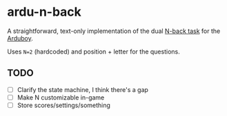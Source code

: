 # ardu-n-back

A straightforward, text-only implementation of the dual [N-back task](https://en.wikipedia.org/wiki/N-back) for the [Arduboy](https://www.arduboy.com). 

Uses `N=2` (hardcoded) and position + letter for the questions.

## TODO

- [ ] Clarify the state machine, I think there's a gap
- [ ] Make N customizable in-game
- [ ] Store scores/settings/something
